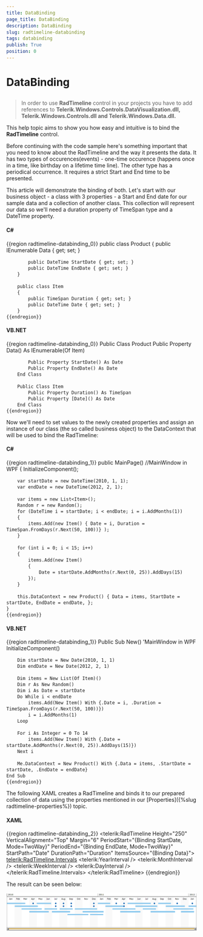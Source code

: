 ```yaml
---
title: DataBinding
page_title: DataBinding
description: DataBinding
slug: radtimeline-databinding
tags: databinding
publish: True
position: 0
---
```


# DataBinding



## 

>In order to use __RadTimeline__ control in your projects you have to add references to 
            __Telerik.Windows.Controls.DataVisualization.dll, Telerik.Windows.Controls.dll and Telerik.Windows.Data.dll.__

This help topic aims to show you how easy and intuitive is to bind the __RadTimeline__ control.
        

Before continuing with the code sample here's something important that you need to know about the RadTimeline and the way it presents the data.
          It has two types of occurences(events) - one-time occurence (happens once in a time, like birthday on a lifetime time line).
          The other type has a periodical occurrence. It requires a strict Start and End time to be presented.
        

This article will demonstrate the binding of both. Let's start with our business object - a class with 3 properties
          - a Start and End date for our sample data and a collection of another class.
          This collection will represent our data so we'll need a duration property of TimeSpan type and a DateTime property.
        

#### __C#__

{{region radtimeline-databinding_0}}
		public class Product
		{
			public IEnumerable<Item> Data { get; set; }
	
			public DateTime StartDate { get; set; }
			public DateTime EndDate { get; set; }
		}
	
		public class Item
		{
			public TimeSpan Duration { get; set; }
			public DateTime Date { get; set; }
		}
	{{endregion}}



#### __VB.NET__

{{region radtimeline-databinding_0}}
		Public Class Product
			Public Property Data() As IEnumerable(Of Item)
	
			Public Property StartDate() As Date
			Public Property EndDate() As Date
		End Class
	
		Public Class Item
			Public Property Duration() As TimeSpan
			Public Property [Date]() As Date
		End Class
	{{endregion}}



Now we'll need to set values to the newly created properties and assign an instance of our class (the so called business object)
          to the DataContext that will be used to bind the RadTimeline:
        

#### __C#__

{{region radtimeline-databinding_1}}
	public MainPage() //MainWindow in WPF
	{
		InitializeComponent();
		
		var startDate = new DateTime(2010, 1, 1);
		var endDate = new DateTime(2012, 2, 1);
	
		var items = new List<Item>();
		Random r = new Random();
		for (DateTime i = startDate; i < endDate; i = i.AddMonths(1))
		{
			items.Add(new Item() { Date = i, Duration = TimeSpan.FromDays(r.Next(50, 100))} );
		}
	
		for (int i = 0; i < 15; i++)
		{
			items.Add(new Item()
			{
				Date = startDate.AddMonths(r.Next(0, 25)).AddDays(15)
			});
		}
		
		this.DataContext = new Product() { Data = items, StartDate = startDate, EndDate = endDate, };
	}	
	{{endregion}}



#### __VB.NET__

{{region radtimeline-databinding_1}}
	Public Sub New() 'MainWindow in WPF
		InitializeComponent()
	
		Dim startDate = New Date(2010, 1, 1)
		Dim endDate = New Date(2012, 2, 1)
	
		Dim items = New List(Of Item)()
		Dim r As New Random()
		Dim i As Date = startDate
		Do While i < endDate
			items.Add(New Item() With {.Date = i, .Duration = TimeSpan.FromDays(r.Next(50, 100))})
			i = i.AddMonths(1)
		Loop
	
		For i As Integer = 0 To 14
			items.Add(New Item() With {.Date = startDate.AddMonths(r.Next(0, 25)).AddDays(15)})
		Next i
	
		Me.DataContext = New Product() With {.Data = items, .StartDate = startDate, .EndDate = endDate}
	End Sub
	{{endregion}}



The following XAML creates a RadTimeline and binds it to our prepared collection of data using the properties mentioned in our
          [Properties]({%slug radtimeline-properties%}) topic.
        

#### __XAML__

{{region radtimeline-databinding_2}}
	<telerik:RadTimeline Height="250"
						VerticalAlignment="Top"
						Margin="6"
						PeriodStart="{Binding StartDate, Mode=TwoWay}"
						PeriodEnd="{Binding EndDate, Mode=TwoWay}"
						StartPath="Date"
						DurationPath="Duration"
						ItemsSource="{Binding Data}">
		<telerik:RadTimeline.Intervals>
			<telerik:YearInterval />
			<telerik:MonthInterval />
			<telerik:WeekInterval />
			<telerik:DayInterval />
		</telerik:RadTimeline.Intervals>
	</telerik:RadTimeline>
	{{endregion}}



The result can be seen below:

![](images/RadTimeLine_databinding.PNG)
